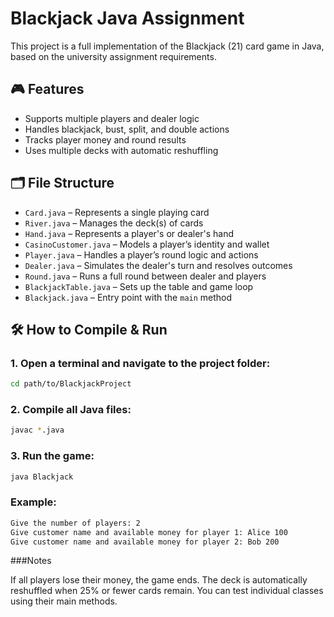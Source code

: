 # Blackjack Java Assignment

This project is a full implementation of the Blackjack (21) card game in Java, based on the university assignment requirements.

## 🎮 Features

- Supports multiple players and dealer logic
- Handles blackjack, bust, split, and double actions
- Tracks player money and round results
- Uses multiple decks with automatic reshuffling

## 🗂 File Structure

- `Card.java` – Represents a single playing card
- `River.java` – Manages the deck(s) of cards
- `Hand.java` – Represents a player's or dealer's hand
- `CasinoCustomer.java` – Models a player’s identity and wallet
- `Player.java` – Handles a player’s round logic and actions
- `Dealer.java` – Simulates the dealer's turn and resolves outcomes
- `Round.java` – Runs a full round between dealer and players
- `BlackjackTable.java` – Sets up the table and game loop
- `Blackjack.java` – Entry point with the `main` method

## 🛠 How to Compile & Run

### 1. Open a terminal and navigate to the project folder:

```bash
cd path/to/BlackjackProject
```
### 2. Compile all Java files:

```bash
javac *.java
```

### 3. Run the game:
```bash
java Blackjack
```

### Example:
```bash
Give the number of players: 2
Give customer name and available money for player 1: Alice 100
Give customer name and available money for player 2: Bob 200
```

###Notes

If all players lose their money, the game ends.
The deck is automatically reshuffled when 25% or fewer cards remain.
You can test individual classes using their main methods.




